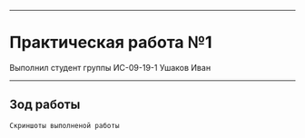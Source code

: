 ____
# Практическая работа №1
Выполнил студент группы ИС-09-19-1 Ушаков Иван
____
## Зод работы 
```
Скриншоты выполненой работы
```
